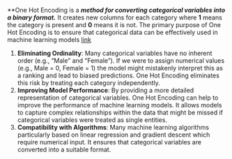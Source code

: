 **One Hot Encoding is a _**method for converting categorical variables into a binary format.**_ It creates new columns for each category where **1** means the category is present and ****0**** means it is not. The primary purpose of One Hot Encoding is to ensure that categorical data can be effectively used in machine learning models [link](https://www.geeksforgeeks.org/ml-one-hot-encoding/)

1. **Eliminating Ordinality**: Many categorical variables have no inherent order (e.g., “Male” and “Female”). If we were to assign numerical values (e.g., Male = 0, Female = 1) the model might mistakenly interpret this as a ranking and lead to biased predictions. One Hot Encoding eliminates this risk by treating each category independently.
2. **Improving Model Performance**: By providing a more detailed representation of categorical variables. One Hot Encoding can help to improve the performance of machine learning models. It allows models to capture complex relationships within the data that might be missed if categorical variables were treated as single entities.
3. **Compatibility with Algorithms**: Many machine learning algorithms particularly based on linear regression and gradient descent which require numerical input. It ensures that categorical variables are converted into a suitable format.


